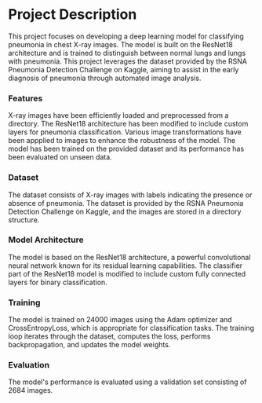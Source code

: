 # Project Description
This project focuses on developing a deep learning model for classifying pneumonia in chest X-ray images. The model is built on the ResNet18 architecture and is trained to distinguish between normal lungs and lungs with pneumonia. This project leverages the dataset provided by the RSNA Pneumonia Detection Challenge on Kaggle, aiming to assist in the early diagnosis of pneumonia through automated image analysis.

### Features
X-ray images have been efficiently loaded and preprocessed from a directory. The ResNet18 architecture has been modified to include custom layers for pneumonia classification. Various image transformations have been appplied to images to enhance the robustness of the model. The model has been trained on the provided dataset and its performance has been evaluated on unseen data.

### Dataset
The dataset consists of X-ray images with labels indicating the presence or absence of pneumonia. The dataset is provided by the RSNA Pneumonia Detection Challenge on Kaggle, and the images are stored in a directory structure.

### Model Architecture
The model is based on the ResNet18 architecture, a powerful convolutional neural network known for its residual learning capabilities. The classifier part of the ResNet18 model is modified to include custom fully connected layers for binary classification.

### Training
The model is trained on 24000 images using the Adam optimizer and CrossEntropyLoss, which is appropriate for classification tasks. The training loop iterates through the dataset, computes the loss, performs backpropagation, and updates the model weights.

### Evaluation
The model's performance is evaluated using a validation set consisting of 2684 images.
